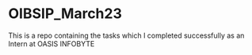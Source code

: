 # OIBSIP_March23
This is a repo containing the tasks which I completed successfully as an Intern at OASIS INFOBYTE
